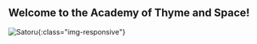 ## Welcome to the Academy of Thyme and Space!

![Satoru](https://cdn.discordapp.com/attachments/595266157754449961/784917926931202088/satoru.final.png){:class="img-responsive"}
